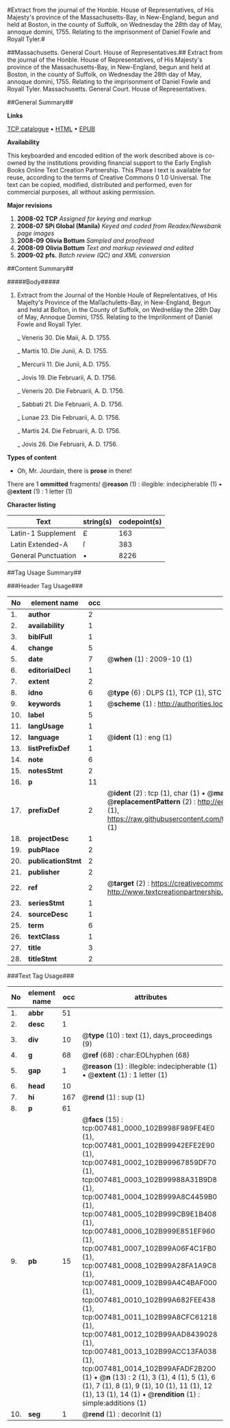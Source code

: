 #Extract from the journal of the Honble. House of Representatives, of His Majesty's province of the Massachusetts-Bay, in New-England, begun and held at Boston, in the county of Suffolk, on Wednesday the 28th day of May, annoque domini, 1755. Relating to the imprisonment of Daniel Fowle and Royall Tyler.#

##Massachusetts. General Court. House of Representatives.##
Extract from the journal of the Honble. House of Representatives, of His Majesty's province of the Massachusetts-Bay, in New-England, begun and held at Boston, in the county of Suffolk, on Wednesday the 28th day of May, annoque domini, 1755. Relating to the imprisonment of Daniel Fowle and Royall Tyler.
Massachusetts. General Court. House of Representatives.

##General Summary##

**Links**

[TCP catalogue](http://www.ota.ox.ac.uk/tcp/)  • 
[HTML](http://tei.it.ox.ac.uk/tcp/Texts-HTML/free/N05/N05896.html)  • 
[EPUB](http://tei.it.ox.ac.uk/tcp/Texts-EPUB/free/N05/N05896.epub)

**Availability**

This keyboarded and encoded edition of the
	       work described above is co-owned by the institutions
	       providing financial support to the Early English Books
	       Online Text Creation Partnership. This Phase I text is
	       available for reuse, according to the terms of Creative
	       Commons 0 1.0 Universal. The text can be copied,
	       modified, distributed and performed, even for
	       commercial purposes, all without asking permission.

**Major revisions**

1. __2008-02__ __TCP__ *Assigned for keying and markup*
1. __2008-07__ __SPi Global (Manila)__ *Keyed and coded from Readex/Newsbank page images*
1. __2008-09__ __Olivia Bottum__ *Sampled and proofread*
1. __2008-09__ __Olivia Bottum__ *Text and markup reviewed and edited*
1. __2009-02__ __pfs.__ *Batch review (QC) and XML conversion*

##Content Summary##

#####Body#####

1. Extract from the Journal of the Honble Houſe of Repreſentatives, of His Majeſty's Province of the Maſſachuſetts-Bay, in New-England, Begun and held at Boſton, in the County of Suffolk, on Wedneſday the 28th Day of May, Annoque Domini, 1755. Relating to the Impriſonment of Daniel Fowle and Royall Tyler.

    _ Veneris 30. Die Maii, A. D. 1755.

    _ Martis 10. Die Junii, A. D. 1755.

    _ Mercurii 11. Die Junii, A.D. 1755.

    _ Jovis 19. Die Februarii, A. D. 1756.

    _ Veneris 20. Die Februarii, A. D. 1756.

    _ Sabbati 21. Die Februarii, A. D. 1756.

    _ Lunae 23. Die Februarii, A. D. 1756.

    _ Martis 24. Die Februarii, A. D. 1756.

    _ Jovis 26. Die Februarii, A. D. 1756.

**Types of content**

  * Oh, Mr. Jourdain, there is **prose** in there!

There are 1 **ommitted** fragments! 
 @__reason__ (1) : illegible: indecipherable (1)  •  @__extent__ (1) : 1 letter (1)

**Character listing**


|Text|string(s)|codepoint(s)|
|---|---|---|
|Latin-1 Supplement|£|163|
|Latin Extended-A|ſ|383|
|General Punctuation|•|8226|

##Tag Usage Summary##

###Header Tag Usage###

|No|element name|occ|attributes|
|---|---|---|---|
|1.|__author__|2||
|2.|__availability__|1||
|3.|__biblFull__|1||
|4.|__change__|5||
|5.|__date__|7| @__when__ (1) : 2009-10 (1)|
|6.|__editorialDecl__|1||
|7.|__extent__|2||
|8.|__idno__|6| @__type__ (6) : DLPS (1), TCP (1), STC (1), NOTIS (1), IMAGE-SET (1), EVANS-CITATION (1)|
|9.|__keywords__|1| @__scheme__ (1) : http://authorities.loc.gov/ (1)|
|10.|__label__|5||
|11.|__langUsage__|1||
|12.|__language__|1| @__ident__ (1) : eng (1)|
|13.|__listPrefixDef__|1||
|14.|__note__|6||
|15.|__notesStmt__|2||
|16.|__p__|11||
|17.|__prefixDef__|2| @__ident__ (2) : tcp (1), char (1)  •  @__matchPattern__ (2) : ([0-9\-]+):([0-9IVX]+) (1), (.+) (1)  •  @__replacementPattern__ (2) : http://eebo.chadwyck.com/downloadtiff?vid=$1&page=$2 (1), https://raw.githubusercontent.com/textcreationpartnership/Texts/master/tcpchars.xml#$1 (1)|
|18.|__projectDesc__|1||
|19.|__pubPlace__|2||
|20.|__publicationStmt__|2||
|21.|__publisher__|2||
|22.|__ref__|2| @__target__ (2) : https://creativecommons.org/publicdomain/zero/1.0/ (1), http://www.textcreationpartnership.org/docs/. (1)|
|23.|__seriesStmt__|1||
|24.|__sourceDesc__|1||
|25.|__term__|6||
|26.|__textClass__|1||
|27.|__title__|3||
|28.|__titleStmt__|2||


###Text Tag Usage###

|No|element name|occ|attributes|
|---|---|---|---|
|1.|__abbr__|51||
|2.|__desc__|1||
|3.|__div__|10| @__type__ (10) : text (1), days_proceedings (9)|
|4.|__g__|68| @__ref__ (68) : char:EOLhyphen (68)|
|5.|__gap__|1| @__reason__ (1) : illegible: indecipherable (1)  •  @__extent__ (1) : 1 letter (1)|
|6.|__head__|10||
|7.|__hi__|167| @__rend__ (1) : sup (1)|
|8.|__p__|61||
|9.|__pb__|15| @__facs__ (15) : tcp:007481_0000_102B998F989FE4E0 (1), tcp:007481_0001_102B99942EFE2E90 (1), tcp:007481_0002_102B99967859DF70 (1), tcp:007481_0003_102B99988A31B9D8 (1), tcp:007481_0004_102B999A8C4459B0 (1), tcp:007481_0005_102B999CB9E1B408 (1), tcp:007481_0006_102B999E851EF960 (1), tcp:007481_0007_102B99A06F4C1FB0 (1), tcp:007481_0008_102B99A28FA1A9C8 (1), tcp:007481_0009_102B99A4C4BAF000 (1), tcp:007481_0010_102B99A682FEE438 (1), tcp:007481_0011_102B99A8CFC61218 (1), tcp:007481_0012_102B99AAD8439028 (1), tcp:007481_0013_102B99ACC13FA038 (1), tcp:007481_0014_102B99AFADF2B200 (1)  •  @__n__ (13) : 2 (1), 3 (1), 4 (1), 5 (1), 6 (1), 7 (1), 8 (1), 9 (1), 10 (1), 11 (1), 12 (1), 13 (1), 14 (1)  •  @__rendition__ (1) : simple:additions (1)|
|10.|__seg__|1| @__rend__ (1) : decorInit (1)|
